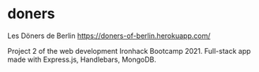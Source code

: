 # doners
Les Döners de Berlin
https://doners-of-berlin.herokuapp.com/ 


Project 2 of the web development Ironhack Bootcamp 2021. Full-stack app made with Express.js, Handlebars, MongoDB.
